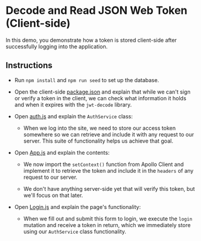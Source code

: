 # Decode and Read JSON Web Token (Client-side)

In this demo, you demonstrate how a token is stored client-side after successfully logging into the application.

## Instructions

- Run `npm install` and `npm run seed` to set up the database.

- Open the client-side [package.json](client/package.json) and explain that while we can't sign or verify a token in the client, we can check what information it holds and when it expires with the `jwt-decode` library.

- Open [auth.js](client/src/utils/auth.js) and explain the `AuthService` class:

  - When we log into the site, we need to store our access token somewhere so we can retrieve and include it with any request to our server. This suite of functionality helps us achieve that goal.

- Open [App.js](client/src/App.js) and explain the contents:

  - We now import the `setContext()` function from Apollo Client and implement it to retrieve the token and include it in the `headers` of any request to our server.

  - We don't have anything server-side yet that will verify this token, but we'll focus on that later.

- Open [Login.js](client/src/pages/Login.js) and explain the page's functionality:

  - When we fill out and submit this form to login, we execute the `login` mutation and receive a token in return, which we immediately store using our `AuthService` class functionality.
